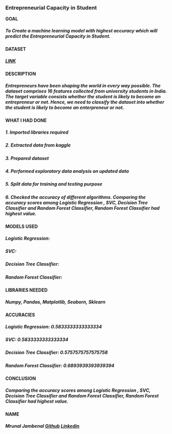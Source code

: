 ### Entrepreneurial Capacity in Student
   **GOAL**
   ##### To Create a machine learning model with highest accuracy which will predict the Entrepreneurial Capacity in Student.
   **DATASET**
   ##### [LINK](https://www.kaggle.com/namanmanchanda/entrepreneurial-competency-in-university-students)
   **DESCRIPTION**
   ##### Entrepreneurs have been shaping the world in every way possible. The dataset comprises 16 features collected from university students in India. The target variable consists whether the student is likely to become an entrepreneur or not. Hence, we need to classify the dataset into whether the student is likely to become an enterpreneur or not.
   **WHAT I HAD DONE**
   ##### 1. Imported libraries required
   ##### 2. Extracted data from kaggle
   ##### 3. Prepared dataset 
   ##### 4. Performed exploratory data analysis on updated data
   ##### 5. Split data for training and testing purpose
   ##### 6. Checked the accuracy of different algorithms. Comparing the accuracy scores among Logistic Regression , SVC, Decision Tree Classifier and Random Forest Classifier, Random Forest Classifier had highest value.
   **MODELS USED**
   
   ##### Logistic Regression: 
   ##### SVC: 
   ##### Decision Tree Classifier:
   ##### Random Forest Classifier:
   
   **LIBRARIES NEEDED**
   
   ##### Numpy, Pandas, Matplotlib, Seaborn, Sklearn
   
   **ACCURACIES**
   
   ##### Logistic Regression: 0.5833333333333334
   ##### SVC: 0.5833333333333334
   ##### Decision Tree Classifier: 0.5757575757575758
   ##### Random Forest Classifier: 0.6893939393939394
   
   **CONCLUSION**
   
   ##### Comparing the accuracy scores among Logistic Regression , SVC, Decision Tree Classifier and Random Forest Classifier, Random Forest Classifier had highest value.
   
   **NAME**
   ##### Mrunal Jambenal [Github](https://github.com/mrunal736) [Linkedin](https://www.linkedin.com/in/mrunal-jambenal-70922b206)

